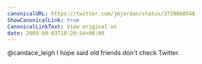 ```yaml
---
canonicalURL: https://twitter.com/jmjordan/status/3739068548
ShowCanonicalLink: true
CanonicalLinkText: View original on
date: 2009-09-03T18:29:54+00:00
---
```

@candace_leigh I hope said old friends don't check Twitter.